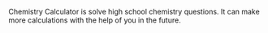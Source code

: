 Chemistry Calculator is solve high school chemistry questions. It can make more calculations with the help of you in the future.

